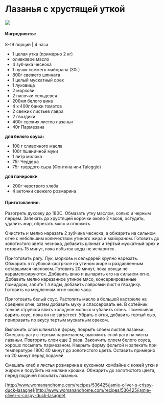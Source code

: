 # Лазанья с хрустящей уткой

![](https://s-media-cache-ak0.pinimg.com/564x/5f/e3/17/5fe31778438f369ecdca2f09b71e0e15.jpg)

#### Ингредиенты:

8-19 порций \| 4 часа

* 1 целая утка \(примерно 2 кг\)
* оливковое масло
* 4 зубчика чеснока
* 1 пучок свежего майорана \(30г\)
* 800г свежего шпината
* 1 целый мускатный орех
* 1 луковица
* 2 моркови
* 2 палочки сельдерея
* 200мл белого вина
* 4 х 400г банки томатов
* 2 свежих листьев лавра
* 2 гвоздики
* 400г свежих листов лазаньи
* 40г Пармезана

**для белого соуса:** 

* 100 г сливочного масла
* 100г пшеничной муки
* 1 литр молока
* 75г Чеддера
* 75г твердого сыра \(Фонтина или Taleggio\)

**для панировки**

* 200г черствого хлеба
* 4 веточки свежего розмарина

#### Приготовление:

Разогреть духовку до 180C. Обмазать утку маслом, солью и черным перцем. Запекать до хрустящей корочки около 2 часов, остудить, удалить жир, обрезать мясо и отложить.

Очистить и мелко нарезать 2 зубчика чеснока, а обжарить на сильном огне с небольшим количеством утиного жира и майораном. Готовить до золотистого звета чеснока, добавить шпинат и тертый мускатный орех и готовить 15 минут, пока избыток воды не испарится.

Приготовить рагу. Лук, морковь и сельдерей крупно нарезать. Обжарить в глубокой кастрюле на утином жире и раздавленным оставшимся чесноком. Готовить 20 минут, пока овощи не карамелизируются. Добавить вино и выпарить его на сильном огне. Добавить мелко нарезанное утиное мясо, консервированные помидоры, залить 1 л воды, добавить лавровый лист и гвоздику. Готовить на медленном огне около часа.

Приготовить белый соус. Растопить масло в большой кастрюле на среднем огне, затем добавить муку и спассеровать ее. В сотейник тонкой струйкой влить холодное молоко и убавить огонь. Помешивая варить соус, пока он не загустеет. Убрать с огня, добавить тертый сыр, приправить по вкусу тертым мускатным орехом.

Выложить слой шпината в форму, покрыть слоем листов лазаньи. Смешать рагу с тертым пармезаном, выложить слой рагу на листы лазаньи. Повторить слои еще 2 раза. Закончить слоем белого соуса, хорошо посыпать пармезаном. Накрыть форму фольгой и запекать при температуре 180C 40 минут до золотистого цвета. Оставить примерно на 20 минут перед подачей

Смешать хлеб и листья розмарина в кухонном комбайне с кожей утки и жиром и порубить на мелкие крошки. Обжарить до золотистого цвета, перед подачей посыпать лазанью.

[http://www.womanandhome.com/recipes/536425/jamie-oliver-s-crispy-duck-lasagne](http://www.womanandhome.com/recipes/536425/jamie-oliver-s-crispy-duck-lasagne)

